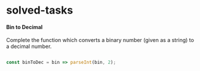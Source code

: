 # solved-tasks
#### Bin to Decimal
     
 Complete the function which converts a binary number (given as a string) to a decimal number.
   
   
   
```javascript

const binToDec = bin => parseInt(bin, 2);

```

